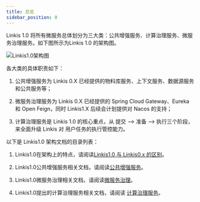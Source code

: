```yaml
---
title: 总览
sidebar_position: 0
---
```


Linkis 1.0 将所有微服务总体划分为三大类：公共增强服务、计算治理服务、微服务治理服务。如下图所示为Linkis 1.0 的架构图。

![Linkis1.0架构图](/Images-zh/Architecture/Linkis1.0-architecture.png)


各大类的具体职责如下：

1. 公共增强服务为 Linkis 0.X 已经提供的物料库服务、上下文服务、数据源服务和公共服务等；
    
2. 微服务治理服务为 Linkis 0.X 已经提供的 Spring Cloud Gateway、Eureka 和 Open Feign，同时 Linkis1.X 后续会计划提供对 Nacos 的支持；
    
3. 计算治理服务是 Linkis 1.0 的核心重点，从 提交 —> 准备 —> 执行三个阶段，来全面升级 Linkis 对 用户任务的执行管控能力。

以下是 Linkis1.0 架构文档的目录列表：

1. Linkis1.0在架构上的特点，请阅读[Linkis1.0 与 Linkis0.x 的区别](difference_between_1.0_and_0.x)。

2. Linkis1.0公共增强服务相关文档，请阅读[公共增强服务](public_enhancement_services/overview.md)。

3. Linkis1.0微服务治理相关文档，请阅读[微服务治理](microservice_governance_services/overview.md)。

4. Linkis1.0提出的计算治理服务相关文档，请阅读 [计算治理服务](computation_governance_services/overview.md)。

